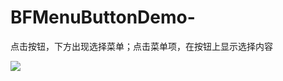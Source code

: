 # BFMenuButtonDemo-
点击按钮，下方出现选择菜单；点击菜单项，在按钮上显示选择内容

![](https://github.com/BFsAlex/BFMenuButtonDemo-/blob/master/BFMenuButtonDemo/ShowResource/IMG_949EE132A27E-1.jpeg)
